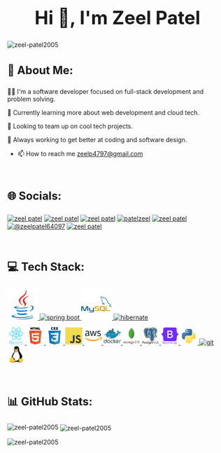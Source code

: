 <h1 align="center" style="font-size: 3em;">Hi 👋, I'm Zeel Patel</h1>
<p align="left"> <img src="https://komarev.com/ghpvc/?username=zeel-patel2005&label=Profile%20views&color=0e75b6&style=flat" alt="zeel-patel2005" /> </p>



<h3 align="left" style="font-size: 1.8em;">💫 About Me:</h3>
<div align="left">
  <p>👨‍💻 I'm a software developer focused on full-stack development and problem solving.</p>
  <p>🌱 Currently learning more about web development and cloud tech.</p>
  <p>💼 Looking to team up on cool tech projects.</p>
  <p>🎯 Always working to get better at coding and software design.</p>
</div>

- 📫 How to reach me zeelp4797@gmail.com
</br>
<h3 align="left" style="font-size: 1.8em;">🌐 Socials:</h3>
<p align="left">
<a href="https://www.linkedin.com/in/zeel-patel-60309424a/" target="blank"><img align="center" src="https://raw.githubusercontent.com/rahuldkjain/github-profile-readme-generator/master/src/images/icons/Social/linked-in-alt.svg" alt="zeel patel" height="30" width="40" /></a>
<a href="https://www.codechef.com/users/zeel_patel_82" target="blank"><img align="center" src="https://cdn.jsdelivr.net/npm/simple-icons@3.1.0/icons/codechef.svg" alt="zeel patel" height="30" width="40" /></a>
<a href="https://www.hackerrank.com/profile/zeelp4797" target="blank"><img align="center" src="https://raw.githubusercontent.com/rahuldkjain/github-profile-readme-generator/master/src/images/icons/Social/hackerrank.svg" alt="zeel patel" height="30" width="40" /></a>
<a href="https://www.leetcode.com/patelzeel" target="blank"><img align="center" src="https://raw.githubusercontent.com/rahuldkjain/github-profile-readme-generator/master/src/images/icons/Social/leet-code.svg" alt="patelzeel" height="30" width="40" /></a>
<a href="https://www.geeksforgeeks.org/user/zeelpx45g/" target="blank"><img align="center" src="https://raw.githubusercontent.com/rahuldkjain/github-profile-readme-generator/master/src/images/icons/Social/geeks-for-geeks.svg" alt="zeel patel" height="30" width="40" /></a>
  <a href="https://twitter.com/@zeelpatel64097" target="blank"><img align="center" src="https://raw.githubusercontent.com/rahuldkjain/github-profile-readme-generator/master/src/images/icons/Social/twitter.svg" alt="@zeelpatel64097" height="30" width="40" /></a>
  <a href="https://instagram.com/zeel patel" target="blank"><img align="center" src="https://raw.githubusercontent.com/rahuldkjain/github-profile-readme-generator/master/src/images/icons/Social/instagram.svg" alt="zeel patel" height="30" width="40" /></a>
</p>
</br>

<h3 align="left" style="font-size: 1.8em;">💻 Tech Stack:</h3>
<p align="left">
  <!-- First line: Primary skills with larger icons -->
  <a href="https://www.java.com" target="_blank" rel="noreferrer">
    <img src="https://raw.githubusercontent.com/devicons/devicon/master/icons/java/java-original.svg" alt="java" width="70" height="70"/>
  </a>
  <a href="https://spring.io/projects/spring-boot" target="_blank" rel="noreferrer">
    <img src="https://www.vectorlogo.zone/logos/springio/springio-icon.svg" alt="spring boot" width="70" height="70"/>
  </a>
  <a href="https://www.mysql.com/" target="_blank" rel="noreferrer">
    <img src="https://raw.githubusercontent.com/devicons/devicon/master/icons/mysql/mysql-original-wordmark.svg" alt="mysql" width="70" height="70"/>
  </a>
  <a href="https://hibernate.org/" target="_blank" rel="noreferrer">
    <img src="https://www.vectorlogo.zone/logos/hibernate/hibernate-icon.svg" alt="hibernate" width="70" height="70"/>
  </a>
</p>

<p align="left">
  <!-- Second line: Secondary skills with smaller icons -->
  <a href="https://reactjs.org/" target="_blank" rel="noreferrer">
    <img src="https://raw.githubusercontent.com/devicons/devicon/master/icons/react/react-original-wordmark.svg" alt="react" width="40" height="40"/>
  </a>
  <a href="https://www.w3.org/html/" target="_blank" rel="noreferrer">
    <img src="https://raw.githubusercontent.com/devicons/devicon/master/icons/html5/html5-original-wordmark.svg" alt="html5" width="40" height="40"/>
  </a>
  <a href="https://www.w3schools.com/css/" target="_blank" rel="noreferrer">
    <img src="https://raw.githubusercontent.com/devicons/devicon/master/icons/css3/css3-original-wordmark.svg" alt="css3" width="40" height="40"/>
  </a>
  <a href="https://developer.mozilla.org/en-US/docs/Web/JavaScript" target="_blank" rel="noreferrer">
    <img src="https://raw.githubusercontent.com/devicons/devicon/master/icons/javascript/javascript-original.svg" alt="javascript" width="40" height="40"/>
  </a>
  <a href="https://aws.amazon.com" target="_blank" rel="noreferrer">
    <img src="https://raw.githubusercontent.com/devicons/devicon/master/icons/amazonwebservices/amazonwebservices-original-wordmark.svg" alt="aws" width="40" height="40"/>
  </a>
  <a href="https://www.docker.com/" target="_blank" rel="noreferrer">
    <img src="https://raw.githubusercontent.com/devicons/devicon/master/icons/docker/docker-original-wordmark.svg" alt="docker" width="40" height="40"/>
  </a>
  <a href="https://www.mongodb.com/" target="_blank" rel="noreferrer">
    <img src="https://raw.githubusercontent.com/devicons/devicon/master/icons/mongodb/mongodb-original-wordmark.svg" alt="mongodb" width="40" height="40"/>
  </a>
  <a href="https://www.postgresql.org" target="_blank" rel="noreferrer">
    <img src="https://raw.githubusercontent.com/devicons/devicon/master/icons/postgresql/postgresql-original-wordmark.svg" alt="postgresql" width="40" height="40"/>
  </a>
  <a href="https://getbootstrap.com" target="_blank" rel="noreferrer">
    <img src="https://raw.githubusercontent.com/devicons/devicon/master/icons/bootstrap/bootstrap-plain-wordmark.svg" alt="bootstrap" width="40" height="40"/>
  </a>
  <a href="https://www.python.org" target="_blank" rel="noreferrer">
    <img src="https://raw.githubusercontent.com/devicons/devicon/master/icons/python/python-original.svg" alt="python" width="40" height="40"/>
  </a>
  <a href="https://git-scm.com/" target="_blank" rel="noreferrer">
    <img src="https://www.vectorlogo.zone/logos/git-scm/git-scm-icon.svg" alt="git" width="40" height="40"/>
  </a>
  <a href="https://www.linux.org/" target="_blank" rel="noreferrer">
    <img src="https://raw.githubusercontent.com/devicons/devicon/master/icons/linux/linux-original.svg" alt="linux" width="40" height="40"/>
  </a>
</p>
</br>
<h3 align="left" style="font-size: 1.8em;">📊 GitHub Stats:</h3>

<p><img align="left" src="https://github-readme-stats.vercel.app/api/top-langs?username=zeel-patel2005&show_icons=true&locale=en&layout=compact" alt="zeel-patel2005" /></p>

<p>&nbsp;<img align="center" src="https://github-readme-stats.vercel.app/api?username=zeel-patel2005&show_icons=true&locale=en" alt="zeel-patel2005" /></p>

<p><img align="center" src="https://github-readme-streak-stats.herokuapp.com/?user=zeel-patel2005&" alt="zeel-patel2005" /></p>

